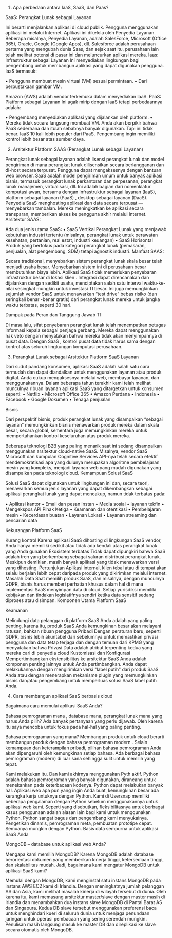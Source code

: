 1.	Apa perbedaan antara IaaS, SaaS, dan Paas?

SaaS: Perangkat Lunak sebagai Layanan

Ini berarti menjalankan aplikasi di cloud publik. Pengguna menggunakan aplikasi ini melalui Internet. Aplikasi ini dikelola oleh Penyedia Layanan. Beberapa misalnya, Penyedia Layanan, adalah SalesForce, Microsoft (Office 365), Oracle, Google (Google Apps), dll.
Salesforce adalah perusahaan pertama yang mengubah dunia Saas, dan sejak saat itu, perusahaan lain telah melihat potensi di pasar ini dan meluncurkan aplikasi mereka.
Iaas: Infrastruktur sebagai Layanan
Ini menyediakan lingkungan bagi pengembang untuk membangun aplikasi yang dapat digunakan pengguna. IaaS termasuk:

•	Pengguna membuat mesin virtual (VM) sesuai permintaan.
•	Dari perpustakaan gambar VM.

Amazon (AWS) adalah vendor terkemuka dalam menyediakan IaaS.
PaaS: Platform sebagai Layanan
Ini agak mirip dengan IaaS tetapi perbedaannya adalah:

•	Pengembang menyediakan aplikasi yang dijalankan oleh platform.
•	Mereka tidak secara langsung membuat VM.
Anda akan berpikir bahwa PaaS sederhana dan itulah sebabnya banyak digunakan. Tapi ini tidak benar. IaaS 10 kali lebih populer dari PaaS. Pengembang ingin memiliki kontrol lebih besar atas sumber daya.
 

2. Arsitektur Platform SAAS (Perangkat Lunak sebagai Layanan)

Perangkat lunak sebagai layanan adalah lisensi perangkat lunak dan model pengiriman di mana perangkat lunak dilisensikan secara berlangganan dan di-host secara terpusat. Pengguna dapat mengaksesnya dengan bantuan web browser.
SaaS adalah model pengiriman umum untuk banyak aplikasi bisnis, termasuk perangkat lunak perkantoran dan perpesanan, perangkat lunak manajemen, virtualisasi, dll. Ini adalah bagian dari nomenklatur komputasi awan, bersama dengan infrastruktur sebagai layanan (IaaS), platform sebagai layanan (PaaS) , desktop sebagai layanan (DaaS).
Penyedia SaaS menghosting aplikasi dan data secara terpusat — menyebarkan tambalan. Mereka meningkatkan ke aplikasi secara transparan, memberikan akses ke pengguna akhir melalui Internet.
Arsitektur SAAS:

Ada dua jenis utama SaaS:
•	SaaS Vertikal
Perangkat Lunak yang menjawab kebutuhan industri tertentu (misalnya, perangkat lunak untuk perawatan kesehatan, pertanian, real estat, industri keuangan)
•	SaaS Horisontal
Produk yang berfokus pada kategori perangkat lunak (pemasaran, penjualan, alat pengembang, SDM) tetapi agnostik industri.
Manfaat SAAS:

Secara tradisional, menyebarkan sistem perangkat lunak skala besar telah menjadi usaha besar. Menyebarkan sistem ini di perusahaan besar membutuhkan biaya lebih.  Aplikasi SaaS tidak memerlukan penyebaran infrastruktur besar di lokasi klien .
Integrasi dapat direncanakan dan dijalankan dengan sedikit usaha, menciptakan salah satu interval waktu-ke-nilai sesingkat mungkin untuk investasi TI besar. Ini juga memungkinkan sejumlah vendor SaaS untuk menawarkan “test drive” bebas risiko (dan seringkali benar -benar gratis) dari perangkat lunak mereka untuk jangka waktu terbatas, seperti 30 hari. 

Dampak pada Peran dan Tanggung Jawab TI

Di masa lalu, sifat penyebaran perangkat lunak telah menempatkan petugas informasi kepala sebagai penjaga gerbang. Mereka dapat menggunakan hak veto dengan menyatakan bahwa mereka tidak akan menyimpannya di pusat data. Dengan SaaS , kontrol pusat data tidak harus sama dengan kontrol atas seluruh lingkungan komputasi perusahaan.

3. Perangkat Lunak sebagai Arsitektur Platform SaaS Layanan

Dari sudut pandang konsumen, aplikasi SaaS adalah salah satu cara termudah dan dapat diandalkan untuk menggunakan layanan atau produk digital. Anda cukup mengaksesnya melalui web, membayar layanan, dan menggunakannya. Dalam beberapa tahun terakhir kami telah melihat munculnya ribuan layanan aplikasi SaaS yang ditargetkan untuk konsumen seperti:
•	Netflix
•	Microsoft Office 365
•	Amazon Perdana
•	Indonesia
•	Facebook
•	Google Dokumen
•	Tenaga penjualan

Bisnis

Dari perspektif bisnis, produk perangkat lunak yang disampaikan “sebagai layanan” memungkinkan bisnis menawarkan produk mereka dalam skala besar, secara global, sementara juga memungkinkan mereka untuk mempertahankan kontrol keseluruhan atas produk 
mereka.

Beberapa teknologi B2B yang paling menarik saat ini sedang disampaikan menggunakan arsitektur cloud-native SaaS. Misalnya, vendor SaaS Microsoft dan kumpulan Cognitive Services API-nya telah secara efektif mendemokratisasi apa yang dulunya merupakan algoritme pembelajaran mesin yang kompleks, menjadi layanan web yang mudah digunakan yang disampaikan pada teknologi cloud.
Kemampuan Solusi SaaS

Solusi SaaS dapat digunakan untuk lingkungan ini dan, secara teori, menawarkan semua jenis layanan yang dapat dikembangkan sebagai aplikasi perangkat lunak yang dapat mencakup, namun tidak terbatas pada:

•	Aplikasi kantor
•	Email dan pesan instan
•	Media sosial
•	layanan tekfin
•	Mengekspos  API Pihak Ketiga
•	Keamanan dan otentikasi
•	Pembelajaran mesin
•	Kecerdasan buatan
•	Layanan Lokasi
•	Layanan streaming dan pencarian data

Kekurangan Platform SaaS

Kurang kontrol
Karena aplikasi SaaS dihosting di lingkungan SaaS vendor, Anda hanya memiliki sedikit atau tidak ada kendali atas perangkat lunak yang Anda gunakan
Ekosistem terbatas
Tidak dapat dipungkiri bahwa SaaS adalah tren yang berkembang sebagai saluran distribusi perangkat lunak. Meskipun demikian, masih banyak aplikasi yang tidak menawarkan versi yang dihosting.
Pertunjukan
Aplikasi internal, klien tebal atau di tempat akan selalu berjalan lebih cepat daripada produk yang dikirimkan melalui internet.
Masalah Data
Saat memilih produk SaaS, dan misalnya, dengan munculnya GDPR, bisnis harus memberi perhatian khusus dalam hal di mana implementasi SaaS menyimpan data di cloud. Setiap yurisdiksi memiliki kebijakan dan tindakan legislatifnya sendiri ketika data sensitif sedang diproses atau disimpan.
Komponen Utama Platform SaaS

Keamanan

Melindungi data pelanggan di platform SaaS Anda adalah yang paling penting, karena itu, produk SaaS Anda kemungkinan besar akan melayani ratusan, bahkan ribuan pengguna
Pribadi
Dengan peraturan baru, seperti GDPR, bisnis lebih akuntabel dari sebelumnya untuk memastikan privasi pengguna dan data tetap terjaga dan dengan temuan dari  KPMG  yang menyatakan bahwa Privasi Data adalah atribut terpenting kedua yang mereka cari di penyedia cloud
Kustomisasi dan Konfigurasi
Mempertimbangkan ekstensibilitas ke arsitektur SaaS Anda adalah komponen penting lainnya untuk Anda pertimbangkan. Anda dapat melakukannya dengan mengirimkan versi "label putih" dari produk SaaS Anda atau dengan menerapkan mekanisme plugin yang memungkinkan bisnis dan/atau pengembang untuk memperluas solusi SaaS label putih Anda.

4. Cara membangun aplikasi SaaS berbasis cloud

Bagaimana cara memulai aplikasi SaaS Anda?

Bahasa pemrograman mana , database mana, perangkat lunak mana yang harus Anda pilih? Ada banyak pertanyaan yang perlu dijawab. Oleh karena itu saya mencoba untuk fokus pada hal-hal yang paling penting.

Bahasa pemrograman yang mana?
Membangun produk untuk cloud berarti membangun produk dengan bahasa pemrograman modern .
Selain kemampuan dan keterampilan pribadi, pilihan bahasa pemrograman Anda akan dipengaruhi oleh kemungkinan setiap bahasa. Ada berbagai bahasa pemrograman (modern) di luar sana sehingga sulit untuk memilih yang tepat.

Kami melakukan itu. Dan kami akhirnya menggunakan Pyth aktif.
Python adalah bahasa pemrograman yang banyak digunakan, dirancang untuk menekankan pada keterbacaan kodenya.
Python dapat melakukan banyak hal. Aplikasi web apa pun yang ingin Anda buat, kemungkinan besar ada kerangka kerja untuknya dengan Python.
Kami di Usersnap memiliki beberapa pengalaman dengan Python sebelum menggunakannya untuk aplikasi web kami. Seperti yang disebutkan, fleksibilitasnya untuk berbagai kasus penggunaan adalah alasan lain bagi kami untuk menggunakan Python.
Python sangat bagus dan pengembang kami menyukainya. Pengetikan dinamis, pemrograman meta, pembuatan prototipe cepat. Semuanya mungkin dengan Python.
Basis data sempurna untuk aplikasi SaaS Anda

MongoDB – database untuk aplikasi web Anda?

Mengapa kami memilih MongoDB? 
Karena MongoDB adalah database berorientasi dokumen yang memberikan kinerja tinggi, ketersediaan tinggi, dan skalabilitas mudah. 
Jadi, bagaimana kami mengatur MongoDB untuk aplikasi SaaS kami?

Memulai dengan MongoDB, kami menginstal satu instans MongoDB pada instans AWS EC2 kami di Irlandia.
Dengan meningkatnya jumlah pelanggan AS dan Asia, kami melihat masalah kinerja di wilayah tersebut di dunia.
Oleh karena itu, kami memasang arsitektur master/slave dengan master masih di Irlandia dan menambahkan dua instans slave MongoDB di Pantai Barat AS dan Singapura.
Kedua DB slave tersebut menggunakan preferensi baca untuk menghindari kueri di seluruh dunia untuk menjaga penundaan jaringan untuk operasi pembacaan yang sering serendah mungkin.
Penulisan masih langsung masuk ke master DB dan direplikasi ke slave secara otomatis oleh MongoDB.




